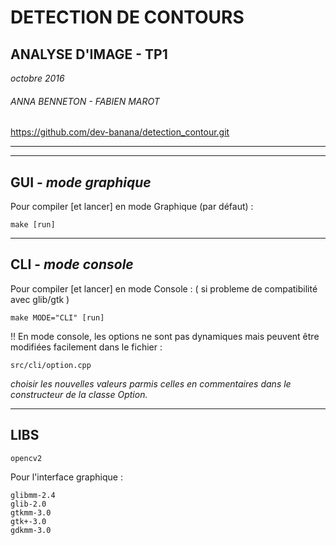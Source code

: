 # DETECTION DE CONTOURS

## ANALYSE D'IMAGE - TP1
*octobre 2016*

###### ANNA BENNETON - FABIEN MAROT

https://github.com/dev-banana/detection_contour.git


______________________
______________________


GUI - *mode graphique*
------
Pour compiler [et lancer] en mode Graphique (par défaut) :

	make [run]

______________________


CLI - *mode console*
------
Pour compiler [et lancer] en mode Console :
( si probleme de compatibilité avec glib/gtk )

	make MODE="CLI" [run]


!! En mode console, les options ne sont pas dynamiques mais peuvent être modifiées facilement dans le fichier :

	src/cli/option.cpp  

*choisir les nouvelles valeurs parmis celles en commentaires dans le constructeur de la classe Option.*

______________________


LIBS
------

	opencv2

Pour l'interface graphique :

	glibmm-2.4
	glib-2.0
	gtkmm-3.0
	gtk+-3.0
	gdkmm-3.0